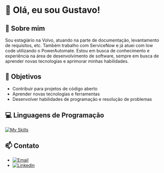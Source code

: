 # 👋 Olá, eu sou Gustavo!

## 🚀 Sobre mim

Sou estagiário na Volvo, atuando na parte de documentação, levantamento de requisitos, etc. Também trabalho com ServiceNow e já atuei com low code utilizando o PowerAutomate. Estou em busca de conhecimento e experiência na área de desenvolvimento de software, sempre em busca de aprender novas tecnologias e aprimorar minhas habilidades.

## 🎯 Objetivos

- Contribuir para projetos de código aberto
- Aprender novas tecnologias e ferramentas
- Desenvolver habilidades de programação e resolução de problemas

## 💻 Linguagens de Programação

[![My Skills](https://skillicons.dev/icons?i=js,html,css,java,php,c,git)](https://skillicons.dev)

## 📫 Contato

- [![Email](https://skillicons.dev/icons?i=gmail)](gusta.trab.estudo@gmail.com)
- [![Linkedin](https://skillicons.dev/icons?i=linkedin)](https://www.linkedin.com/in/gustadev/)
